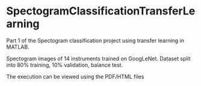 # SpectogramClassificationTransferLearning
Part 1 of the Spectogram classification project using transfer learning in MATLAB.

Spectogram images of 14 instruments trained on GoogLeNet.
Dataset split into 80% training, 10% validation, balance test.




The execution can be viewed using the PDF/HTML files
